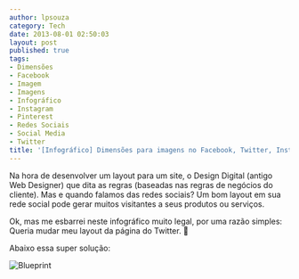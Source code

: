 ```yaml
---
author: lpsouza
category: Tech
date: 2013-08-01 02:50:03
layout: post
published: true
tags:
- Dimensões
- Facebook
- Imagem
- Imagens
- Infográfico
- Instagram
- Pinterest
- Redes Sociais
- Social Media
- Twitter
title: '[Infográfico] Dimensões para imagens no Facebook, Twitter, Instagram, Pinterest'
---
```


Na hora de desenvolver um layout para um site, o Design Digital (antigo Web Designer) que dita as regras (baseadas nas regras de negócios do cliente). Mas e quando falamos das redes sociais? Um bom layout em sua rede social pode gerar muitos visitantes a seus produtos ou serviços.

Ok, mas me esbarrei neste infográfico muito legal, por uma razão simples: Queria mudar meu layout da página do Twitter. 🙂

Abaixo essa super solução:

![Blueprint](https://luizsouza.com.br/wp-content/uploads/2013/08/social-media-design-blueprint.png)